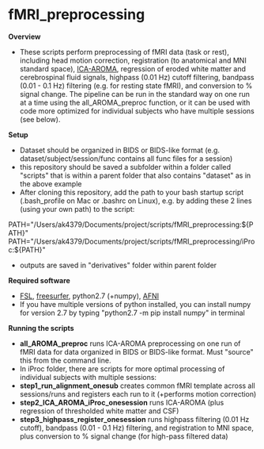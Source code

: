# fMRI_preprocessing

**Overview**
- These scripts perform preprocessing of fMRI data (task or rest), including head motion correction, registration (to anatomical and MNI standard space),  [ICA-AROMA](https://www.sciencedirect.com/science/article/abs/pii/S1053811915001822), regression of eroded white matter and cerebrospinal fluid signals, highpass (0.01 Hz) cutoff filtering, bandpass (0.01 - 0.1 Hz) filtering (e.g. for resting state fMRI), and conversion to % signal change. The pipeline can be run in the standard way on one run at a time using the all_AROMA_preproc function, or it can be used with code more optimized for individual subjects who have multiple sessions (see below).

**Setup**
- Dataset should be organized in BIDS or BIDS-like format (e.g. dataset/subject/session/func contains all func files for a session)
- this repository should be saved a subfolder within a folder called "scripts" that is within a parent folder that also contains "dataset" as in the above example
- After cloning this repository, add the path to your bash startup script (.bash_profile on Mac or .bashrc on Linux), e.g. by adding these 2 lines (using your own path) to the script:
  
PATH="/Users/ak4379/Documents/project/scripts/fMRI_preprocessing:${PATH}"
PATH="/Users/ak4379/Documents/project/scripts/fMRI_preprocessing/iProc:${PATH}"

- outputs are saved in "derivatives" folder within parent folder

**Required software**
- [FSL](https://fsl.fmrib.ox.ac.uk/fsl/fslwiki/FslInstallation), [freesurfer](https://surfer.nmr.mgh.harvard.edu/fswiki/DownloadAndInstall), python2.7 (+numpy), [AFNI](https://afni.nimh.nih.gov/)
- If you have multiple versions of python installed, you can install numpy for version 2.7 by typing "python2.7 -m pip install numpy" in terminal
	

**Running the scripts**
- **all_AROMA_preproc** runs ICA-AROMA preprocessing on one run of fMRI data for data organized in BIDS or BIDS-like format. Must "source" this from the command line.
- In iProc folder, there are scripts for more optimal processing of individual subjects with multiple sessions:
-    **step1_run_alignment_onesub** creates common fMRI template across all sessions/runs and registers each run to it (+performs motion correction)
-    **step2_ICA_AROMA_iProc_onesession** runs ICA-AROMA (plus regression of thresholded white matter and CSF)
-    **step3_highpass_register_onesession** runs highpass filtering (0.01 Hz cutoff), bandpass (0.01 - 0.1 Hz) filtering, and registration to MNI space, plus conversion to % signal change (for high-pass filtered data)


